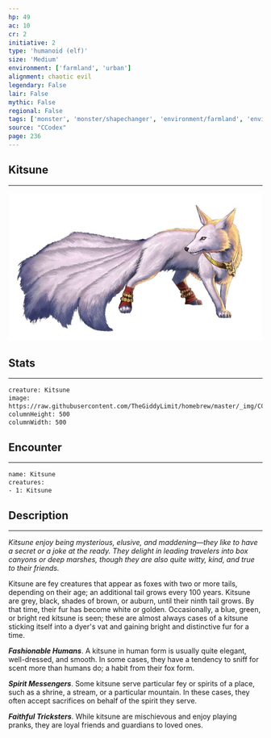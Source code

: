 ```yaml
---
hp: 49
ac: 10
cr: 2
initiative: 2
type: 'humanoid (elf)'    
size: 'Medium'
environment: ['farmland', 'urban']
alignment: chaotic evil
legendary: False
lair: False
mythic: False
regional: False
tags: ['monster', 'monster/shapechanger', 'environment/farmland', 'environment/urban']
source: "CCodex"
page: 236
---
```


## Kitsune
---

![|600](https://raw.githubusercontent.com/TheGiddyLimit/homebrew/master/_img/CCodex/kitsune.jpg)

## Stats
---

```statblock
creature: Kitsune
image: https://raw.githubusercontent.com/TheGiddyLimit/homebrew/master/_img/CCodex/kitsune_token.png
columnHeight: 500
columnWidth: 500
```

## Encounter
---

```encounter-table
name: Kitsune
creatures:
- 1: Kitsune
```

## Description
---
_Kitsune enjoy being mysterious, elusive, and maddening—they like to have a secret or a joke at the ready. They delight in leading travelers into box canyons or deep marshes, though they are also quite witty, kind, and true to their friends._

Kitsune are fey creatures that appear as foxes with two or more tails, depending on their age; an additional tail grows every 100 years. Kitsune are grey, black, shades of brown, or auburn, until their ninth tail grows. By that time, their fur has become white or golden. Occasionally, a blue, green, or bright red kitsune is seen; these are almost always cases of a kitsune sticking itself into a dyer's vat and gaining bright and distinctive fur for a time.

**_Fashionable Humans_**. A kitsune in human form is usually quite elegant, well-dressed, and smooth. In some cases, they have a tendency to sniff for scent more than humans do; a habit from their fox form.

**_Spirit Messengers_**. Some kitsune serve particular fey or spirits of a place, such as a shrine, a stream, or a particular mountain. In these cases, they often accept sacrifices on behalf of the spirit they serve.

**_Faithful Tricksters_**. While kitsune are mischievous and enjoy playing pranks, they are loyal friends and guardians to loved ones.






